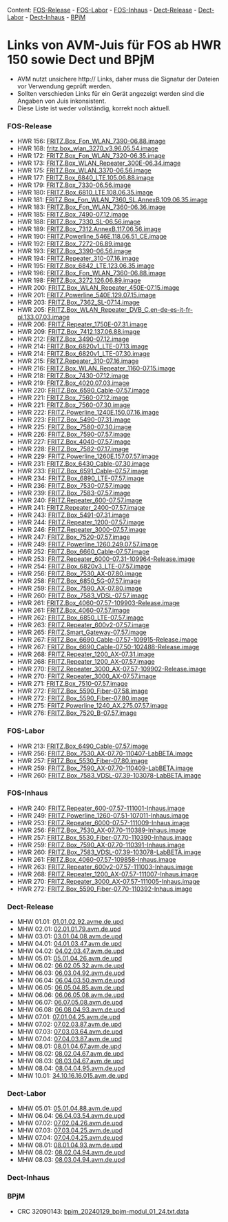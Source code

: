 Content: [FOS-Release](#fos-release) - [FOS-Labor](#fos-labor) - [FOS-Inhaus](#fos-inhaus) - [Dect-Release](#dect-release) - [Dect-Labor](#dect-labor) - [Dect-Inhaus](#dect-inhaus) - [BPjM](#bpjm)
# Links von AVM-Juis für FOS ab HWR 150 sowie Dect und BPjM
 - AVM nutzt unsichere http:// Links, daher muss die Signatur der Dateien vor Verwendung geprüft werden.
 - Sollten verschieden Links für ein Gerät angezeigt werden sind die Angaben von Juis inkonsistent.
 - Diese Liste ist weder vollständig, korrekt noch aktuell.

### FOS-Release
 - HWR 156: [FRITZ.Box_Fon_WLAN_7390-06.88.image](http://download.avm.de/fritzbox/fritzbox-7390/deutschland/fritz.os/FRITZ.Box_Fon_WLAN_7390-06.88.image)
 - HWR 168: [fritz.box_wlan_3270_v3.96.05.54.image](http://download.avm.de/archive/fritz.box/fritzbox.wlan_3270_v3/firmware/deutsch/fritz.box_wlan_3270_v3.96.05.54.image)
 - HWR 172: [FRITZ.Box_Fon_WLAN_7320-06.35.image](http://download.avm.de/archive/fritz.box/fritzbox.fon_wlan_7320/firmware/deutsch/FRITZ.Box_Fon_WLAN_7320-06.35.image)
 - HWR 173: [FRITZ.Box_WLAN_Repeater_300E-06.34.image](http://download.avm.de/fritzwlan/fritzwlan-repeater-300e/deutschland/fritz.os/FRITZ.Box_WLAN_Repeater_300E-06.34.image)
 - HWR 175: [FRITZ.Box_WLAN_3370-06.56.image](http://download.avm.de/archive/fritz.box/fritzbox.wlan_3370/firmware/deutsch/FRITZ.Box_WLAN_3370-06.56.image)
 - HWR 177: [FRITZ.Box_6840_LTE.105.06.88.image](http://download.avm.de/fritzbox/fritzbox-6840-lte/deutschland/fritz.os/FRITZ.Box_6840_LTE.105.06.88.image)
 - HWR 179: [FRITZ.Box_7330-06.56.image](http://download.avm.de/archive/fritz.box/fritzbox.7330/firmware/deutsch/FRITZ.Box_7330-06.56.image)
 - HWR 180: [FRITZ.Box_6810_LTE.108.06.35.image](http://download.avm.de/fritzbox/fritzbox-6810-lte/deutschland/fritz.os//FRITZ.Box_6810_LTE.108.06.35.image)
 - HWR 181: [FRITZ.Box_Fon_WLAN_7360_SL.AnnexB.109.06.35.image](http://download.avm.de/fritzbox/fritzbox-7360-sl/deutschland/fritz.os/FRITZ.Box_Fon_WLAN_7360_SL.AnnexB.109.06.35.image)
 - HWR 183: [FRITZ.Box_Fon_WLAN_7360-06.36.image](http://download.avm.de/fritzbox/fritzbox-7360-v1/deutschland/fritz.os/FRITZ.Box_Fon_WLAN_7360-06.36.image)
 - HWR 185: [FRITZ.Box_7490-07.12.image](http://download.avm.de/firmware/7490/jz76373/3265348765/deutschland/fritz.os/FRITZ.Box_7490-07.12.image)
 - HWR 188: [FRITZ.Box_7330_SL-06.56.image](http://download.avm.de/archive/fritz.box/fritzbox.7330_sl/firmware/deutsch/FRITZ.Box_7330_SL-06.56.image)
 - HWR 189: [FRITZ.Box_7312.AnnexB.117.06.56.image](http://download.avm.de/fritzbox/fritzbox-7312/deutschland/fritz.os/FRITZ.Box_7312.AnnexB.117.06.56.image)
 - HWR 190: [FRITZ.Powerline_546E.118.06.51_CE.image](http://download.avm.de/firmware/546E/8723218764/CE/FRITZ.Powerline_546E.118.06.51_CE.image)
 - HWR 192: [FRITZ.Box_7272-06.89.image](http://download.avm.de/fritzbox/fritzbox-7272/deutschland/fritz.os/FRITZ.Box_7272-06.89.image)
 - HWR 193: [FRITZ.Box_3390-06.56.image](http://download.avm.de/archive/fritz.box/fritzbox.wlan_3390/firmware/deutsch/FRITZ.Box_3390-06.56.image)
 - HWR 194: [FRITZ.Repeater_310-07.16.image](http://download.avm.de/fritzwlan/fritzwlan-repeater-310-a/deutschland/fritz.os/FRITZ.Repeater_310-07.16.image)
 - HWR 195: [FRITZ.Box_6842_LTE.123.06.35.image](http://download.avm.de/fritzbox/fritzbox-6842-lte/deutschland/fritz.os/FRITZ.Box_6842_LTE.123.06.35.image)
 - HWR 196: [FRITZ.Box_Fon_WLAN_7360-06.88.image](http://download.avm.de/fritzbox/fritzbox-7360-v2/deutschland/fritz.os/FRITZ.Box_Fon_WLAN_7360-06.88.image)
 - HWR 198: [FRITZ.Box_3272.126.06.89.image](http://download.avm.de/fritzbox/fritzbox-3272/deutschland/fritz.os/FRITZ.Box_3272.126.06.89.image)
 - HWR 200: [FRITZ.Box_WLAN_Repeater_450E-07.15.image](http://download.avm.de/fritzwlan/fritzwlan-repeater-450e/deutschland/fritz.os/FRITZ.Box_WLAN_Repeater_450E-07.15.image)
 - HWR 201: [FRITZ.Powerline_540E.129.07.15.image](http://download.avm.de/fritzpowerline/fritzpowerline-540e/deutschland/fritz.os/FRITZ.Powerline_540E.129.07.15.image)
 - HWR 203: [FRITZ.Box_7362_SL-07.14.image](http://download.avm.de/fritzbox/fritzbox-7362-sl/deutschland/fritz.os/FRITZ.Box_7362_SL-07.14.image)
 - HWR 205: [FRITZ.Box_WLAN_Repeater_DVB_C.en-de-es-it-fr-pl.133.07.03.image](http://download.avm.de/fritzwlan/fritzwlan-repeater-dvb-c/deutschland/fritz.os/FRITZ.Box_WLAN_Repeater_DVB_C.en-de-es-it-fr-pl.133.07.03.image)
 - HWR 206: [FRITZ.Repeater_1750E-07.31.image](http://download.avm.de/fritzwlan/fritzwlan-repeater-1750e/deutschland/fritz.os/FRITZ.Repeater_1750E-07.31.image)
 - HWR 209: [FRITZ.Box_7412.137.06.88.image](http://download.avm.de/fritzbox/fritzbox-7412/deutschland/fritz.os/FRITZ.Box_7412.137.06.88.image)
 - HWR 212: [FRITZ.Box_3490-07.12.image](http://download.avm.de/firmware/3490/jz76373/3754863962/deutschland/fritz.os/FRITZ.Box_3490-07.12.image)
 - HWR 214: [FRITZ.Box_6820v1_LTE-07.13.image](http://download.avm.de/firmware/6820LTE/jz76373/4585995216/deutschland/fritz.os/FRITZ.Box_6820v1_LTE-07.13.image)
 - HWR 214: [FRITZ.Box_6820v1_LTE-07.30.image](http://download.avm.de/fritzbox/fritzbox-6820-lte/deutschland/fritz.os/FRITZ.Box_6820v1_LTE-07.30.image)
 - HWR 215: [FRITZ.Repeater_310-07.16.image](http://download.avm.de/fritzwlan/fritzwlan-repeater-310-b/deutschland/fritz.os/FRITZ.Repeater_310-07.16.image)
 - HWR 216: [FRITZ.Box_WLAN_Repeater_1160-07.15.image](http://download.avm.de/fritzwlan/fritzwlan-repeater-1160/deutschland/fritz.os/FRITZ.Box_WLAN_Repeater_1160-07.15.image)
 - HWR 218: [FRITZ.Box_7430-07.12.image](http://download.avm.de/firmware/7430/jz76373/9273521133/deutschland/fritz.os/FRITZ.Box_7430-07.12.image)
 - HWR 219: [FRITZ.Box_4020.07.03.image](http://download.avm.de/fritzbox/fritzbox-4020/deutschland/fritz.os/FRITZ.Box_4020.07.03.image)
 - HWR 220: [FRITZ.Box_6590_Cable-07.57.image](http://download.avm.de/fritzbox/fritzbox-6590-cable/deutschland/fritz.os/FRITZ.Box_6590_Cable-07.57.image)
 - HWR 221: [FRITZ.Box_7560-07.12.image](http://download.avm.de/firmware/7560/jz76373/2437443879/deutschland/fritz.os/FRITZ.Box_7560-07.12.image)
 - HWR 221: [FRITZ.Box_7560-07.30.image](http://download.avm.de/fritzbox/fritzbox-7560/deutschland/fritz.os/FRITZ.Box_7560-07.30.image)
 - HWR 222: [FRITZ.Powerline_1240E.150.07.16.image](http://download.avm.de/fritzpowerline/fritzpowerline-1240e/deutschland/fritz.os/FRITZ.Powerline_1240E.150.07.16.image)
 - HWR 223: [FRITZ.Box_5490-07.31.image](http://download.avm.de/fritzbox/fritzbox-5490/other/fritz.os/FRITZ.Box_5490-07.31.image)
 - HWR 225: [FRITZ.Box_7580-07.30.image](http://download.avm.de/fritzbox/fritzbox-7580/deutschland/fritz.os/FRITZ.Box_7580-07.30.image)
 - HWR 226: [FRITZ.Box_7590-07.57.image](http://download.avm.de/fritzbox/fritzbox-7590/deutschland/fritz.os/FRITZ.Box_7590-07.57.image)
 - HWR 227: [FRITZ.Box_4040-07.57.image](http://download.avm.de/fritzbox/fritzbox-4040/deutschland/fritz.os/FRITZ.Box_4040-07.57.image)
 - HWR 228: [FRITZ.Box_7582-07.17.image](http://download.avm.de/fritzbox/fritzbox-7582/other/fritz.os/FRITZ.Box_7582-07.17.image)
 - HWR 229: [FRITZ.Powerline_1260E.157.07.57.image](http://download.avm.de/fritzpowerline/fritzpowerline-1260e/deutschland/fritz.os/FRITZ.Powerline_1260E.157.07.57.image)
 - HWR 231: [FRITZ.Box_6430_Cable-07.30.image](http://download.avm.de/fritzbox/fritzbox-6430-cable/deutschland/fritz.os/FRITZ.Box_6430_Cable-07.30.image)
 - HWR 233: [FRITZ.Box_6591_Cable-07.57.image](http://download.avm.de/fritzbox/fritzbox-6591-cable/deutschland/fritz.os/FRITZ.Box_6591_Cable-07.57.image)
 - HWR 234: [FRITZ.Box_6890_LTE-07.57.image](http://download.avm.de/fritzbox/fritzbox-6890-lte/deutschland/fritz.os/FRITZ.Box_6890_LTE-07.57.image)
 - HWR 236: [FRITZ.Box_7530-07.57.image](http://download.avm.de/fritzbox/fritzbox-7530/deutschland/fritz.os/FRITZ.Box_7530-07.57.image)
 - HWR 239: [FRITZ.Box_7583-07.57.image](http://download.avm.de/fritzbox/fritzbox-7583/deutschland/fritz.os/FRITZ.Box_7583-07.57.image)
 - HWR 240: [FRITZ.Repeater_600-07.57.image](http://download.avm.de/fritzwlan/fritzrepeater-600/deutschland/fritz.os/FRITZ.Repeater_600-07.57.image)
 - HWR 241: [FRITZ.Repeater_2400-07.57.image](http://download.avm.de/fritzwlan/fritzrepeater-2400/deutschland/fritz.os/FRITZ.Repeater_2400-07.57.image)
 - HWR 243: [FRITZ.Box_5491-07.31.image](http://download.avm.de/fritzbox/fritzbox-5491/deutschland/fritz.os/FRITZ.Box_5491-07.31.image)
 - HWR 244: [FRITZ.Repeater_1200-07.57.image](http://download.avm.de/fritzwlan/fritzrepeater-1200/deutschland/fritz.os/FRITZ.Repeater_1200-07.57.image)
 - HWR 246: [FRITZ.Repeater_3000-07.57.image](http://download.avm.de/fritzwlan/fritzrepeater-3000/deutschland/fritz.os/FRITZ.Repeater_3000-07.57.image)
 - HWR 247: [FRITZ.Box_7520-07.57.image](http://download.avm.de/fritzbox/fritzbox-7520/deutschland/fritz.os/FRITZ.Box_7520-07.57.image)
 - HWR 249: [FRITZ.Powerline_1260.249.07.57.image](http://download.avm.de/fritzpowerline/fritzpowerline-1260/deutschland/fritz.os/FRITZ.Powerline_1260.249.07.57.image)
 - HWR 252: [FRITZ.Box_6660_Cable-07.57.image](http://download.avm.de/fritzbox/fritzbox-6660-cable/deutschland/fritz.os/FRITZ.Box_6660_Cable-07.57.image)
 - HWR 253: [FRITZ.Repeater_6000-07.31-109964-Release.image](http://download.avm.de/firmware/WWA/FRITZ.Repeater_6000-07.31-109964-Release.image)
 - HWR 254: [FRITZ.Box_6820v3_LTE-07.57.image](http://download.avm.de/fritzbox/fritzbox-6820-lte-v3/deutschland/fritz.os/FRITZ.Box_6820v3_LTE-07.57.image)
 - HWR 256: [FRITZ.Box_7530_AX-07.80.image](http://download.avm.de/fritzbox/fritzbox-7530-ax/deutschland/fritz.os/FRITZ.Box_7530_AX-07.80.image)
 - HWR 258: [FRITZ.Box_6850_5G-07.57.image](http://download.avm.de/fritzbox/fritzbox-6850-5g/deutschland/fritz.os/FRITZ.Box_6850_5G-07.57.image)
 - HWR 259: [FRITZ.Box_7590_AX-07.80.image](http://download.avm.de/fritzbox/fritzbox-7590-ax/deutschland/fritz.os/FRITZ.Box_7590_AX-07.80.image)
 - HWR 260: [FRITZ.Box_7583_VDSL-07.57.image](http://download.avm.de/fritzbox/fritzbox-7583-vdsl/deutschland/fritz.os/FRITZ.Box_7583_VDSL-07.57.image)
 - HWR 261: [FRITZ.Box_4060-07.57-109903-Release.image](http://download.avm.de/firmware/WWA/FRITZ.Box_4060-07.57-109903-Release.image)
 - HWR 261: [FRITZ.Box_4060-07.57.image](http://download.avm.de/fritzbox/fritzbox-4060/deutschland/fritz.os/FRITZ.Box_4060-07.57.image)
 - HWR 262: [FRITZ.Box_6850_LTE-07.57.image](http://download.avm.de/fritzbox/fritzbox-6850-lte/deutschland/fritz.os/FRITZ.Box_6850_LTE-07.57.image)
 - HWR 263: [FRITZ.Repeater_600v2-07.57.image](http://download.avm.de/fritzwlan/fritzrepeater-600v2/deutschland/fritz.os/FRITZ.Repeater_600v2-07.57.image)
 - HWR 265: [FRITZ.Smart_Gateway-07.57.image](http://download.avm.de/firmware/smartgateway/FRITZ.Smart_Gateway-07.57.image)
 - HWR 267: [FRITZ.Box_6690_Cable-07.57-109915-Release.image](http://download.avm.de/firmware/WWA/FRITZ.Box_6690_Cable-07.57-109915-Release.image)
 - HWR 267: [FRITZ.Box_6690_Cable-07.50-102488-Release.image](http://download.avm.de/testfeld/6690/FRITZ.Box_6690_Cable-07.50-102488-Release.image)
 - HWR 268: [FRITZ.Repeater_1200_AX-07.31.image](http://download.avm.de/fritzwlan/fritzrepeater-1200-ax/deutschland/fritz.os/FRITZ.Repeater_1200_AX-07.31.image)
 - HWR 268: [FRITZ.Repeater_1200_AX-07.57.image](http://download.avm.de/fritzwlan/fritzrepeater-1200-ax/deutschland/fritz.os/FRITZ.Repeater_1200_AX-07.57.image)
 - HWR 270: [FRITZ.Repeater_3000_AX-07.57-109902-Release.image](http://download.avm.de/firmware/WWA/FRITZ.Repeater_3000_AX-07.57-109902-Release.image)
 - HWR 270: [FRITZ.Repeater_3000_AX-07.57.image](http://download.avm.de/fritzwlan/fritzrepeater-3000-ax/deutschland/fritz.os/FRITZ.Repeater_3000_AX-07.57.image)
 - HWR 271: [FRITZ.Box_7510-07.57.image](http://download.avm.de/fritzbox/fritzbox-7510/deutschland/fritz.os/FRITZ.Box_7510-07.57.image)
 - HWR 272: [FRITZ.Box_5590_Fiber-07.58.image](http://download.avm.de/fritzbox/fritzbox-5590-fiber/deutschland/fritz.os/FRITZ.Box_5590_Fiber-07.58.image)
 - HWR 272: [FRITZ.Box_5590_Fiber-07.80.image](http://download.avm.de/fritzbox/fritzbox-5590-fiber/deutschland/fritz.os/FRITZ.Box_5590_Fiber-07.80.image)
 - HWR 275: [FRITZ.Powerline_1240_AX.275.07.57.image](http://download.avm.de/fritzpowerline/fritzpowerline-1240-ax/deutschland/fritz.os/FRITZ.Powerline_1240_AX.275.07.57.image)
 - HWR 276: [FRITZ.Box_7520_B-07.57.image](http://download.avm.de/fritzbox/fritzbox-7520-B/deutschland/fritz.os/FRITZ.Box_7520_B-07.57.image)

### FOS-Labor
 - HWR 213: [FRITZ.Box_6490_Cable-07.57.image](http://download.avm.de/fritzbox/fritzbox-6490-cable/deutschland/fritz.os/FRITZ.Box_6490_Cable-07.57.image)
 - HWR 256: [FRITZ.Box_7530_AX-07.70-110407-LabBETA.image](http://download.avm.de/labor/GoFiber23/7530AX/FRITZ.Box_7530_AX-07.70-110407-LabBETA.image)
 - HWR 257: [FRITZ.Box_5530_Fiber-07.80.image](http://download.avm.de/fritzbox/fritzbox-5530-fiber/deutschland/fritz.os/FRITZ.Box_5530_Fiber-07.80.image)
 - HWR 259: [FRITZ.Box_7590_AX-07.70-110409-LabBETA.image](http://download.avm.de/labor/GoFiber23/7590AX/FRITZ.Box_7590_AX-07.70-110409-LabBETA.image)
 - HWR 260: [FRITZ.Box_7583_VDSL-07.39-103078-LabBETA.image](http://download.avm.de/labor/MOVE21/7583VDSL/FRITZ.Box_7583_VDSL-07.39-103078-LabBETA.image)

### FOS-Inhaus
 - HWR 240: [FRITZ.Repeater_600-07.57-111001-Inhaus.image](http://download.avm.de/inhaus/MOVE21NL1/600/FRITZ.Repeater_600-07.57-111001-Inhaus.image)
 - HWR 249: [FRITZ.Powerline_1260-07.51-107011-Inhaus.image](http://download.avm.de/inhaus/MOVE21NL1/1260/FRITZ.Powerline_1260-07.51-107011-Inhaus.image)
 - HWR 253: [FRITZ.Repeater_6000-07.57-111009-Inhaus.image](http://download.avm.de/inhaus/MOVE21NL1/6000/FRITZ.Repeater_6000-07.57-111009-Inhaus.image)
 - HWR 256: [FRITZ.Box_7530_AX-07.70-110389-Inhaus.image](http://download.avm.de/inhaus/GoFiber23/7530AX/FRITZ.Box_7530_AX-07.70-110389-Inhaus.image)
 - HWR 257: [FRITZ.Box_5530_Fiber-07.70-110390-Inhaus.image](http://download.avm.de/inhaus/GoFiber23/5530Fiber/FRITZ.Box_5530_Fiber-07.70-110390-Inhaus.image)
 - HWR 259: [FRITZ.Box_7590_AX-07.70-110391-Inhaus.image](http://download.avm.de/inhaus/GoFiber23/7590AX/FRITZ.Box_7590_AX-07.70-110391-Inhaus.image)
 - HWR 260: [FRITZ.Box_7583_VDSL-07.39-103078-LabBETA.image](http://download.avm.de/labor/MOVE21/7583VDSL/FRITZ.Box_7583_VDSL-07.39-103078-LabBETA.image)
 - HWR 261: [FRITZ.Box_4060-07.57-109858-Inhaus.image](http://download.avm.de/inhaus/MOVE21NL1/4060/FRITZ.Box_4060-07.57-109858-Inhaus.image)
 - HWR 263: [FRITZ.Repeater_600v2-07.57-111003-Inhaus.image](http://download.avm.de/inhaus/MOVE21NL1/600v2/FRITZ.Repeater_600v2-07.57-111003-Inhaus.image)
 - HWR 268: [FRITZ.Repeater_1200_AX-07.57-111007-Inhaus.image](http://download.avm.de/inhaus/MOVE21NL1/1200AX/FRITZ.Repeater_1200_AX-07.57-111007-Inhaus.image)
 - HWR 270: [FRITZ.Repeater_3000_AX-07.57-111005-Inhaus.image](http://download.avm.de/inhaus/MOVE21NL1/3000AX/FRITZ.Repeater_3000_AX-07.57-111005-Inhaus.image)
 - HWR 272: [FRITZ.Box_5590_Fiber-07.70-110392-Inhaus.image](http://download.avm.de/inhaus/GoFiber23/5590Fiber/FRITZ.Box_5590_Fiber-07.70-110392-Inhaus.image)

### Dect-Release
 - MHW 01.01: [01.01.02.92.avme.de.upd](http://download.avm.de/dect/0101/01.01.02.92.avme.de.upd)
 - MHW 02.01: [02.01.01.79.avm.de.upd](http://download.avm.de/dect/0201/02.01.01.79.avm.de.upd)
 - MHW 03.01: [03.01.04.08.avm.de.upd](http://download.avm.de/dect/0301/iq17/03.01.04.08.avm.de.upd)
 - MHW 04.01: [04.01.03.47.avm.de.upd](http://download.avm.de/dect/0401/p15/04.01.03.47.avm.de.upd)
 - MHW 04.02: [04.02.03.47.avm.de.upd](http://download.avm.de/dect/0402/p15/04.02.03.47.avm.de.upd)
 - MHW 05.01: [05.01.04.26.avm.de.upd](http://download.avm.de/dect/0501/mesh18/05.01.04.26.avm.de.upd)
 - MHW 06.02: [06.02.05.32.avm.de.upd](http://download.avm.de/dect/0602/move21/06.02.05.32.avm.de.upd)
 - MHW 06.03: [06.03.04.92.avm.de.upd](http://download.avm.de/dect/0603/move21/06.03.04.92.avm.de.upd)
 - MHW 06.04: [06.04.03.50.avm.de.upd](http://download.avm.de/dect/0604/p15/06.04.03.50.avm.de.upd)
 - MHW 06.05: [06.05.04.85.avm.de.upd](http://download.avm.de/dect/0605/iq17/06.05.04.85.avm.de.upd)
 - MHW 06.06: [06.06.05.08.avm.de.upd](http://download.avm.de/dect/0606/Move21/06.06.05.08.avm.de.upd)
 - MHW 06.07: [06.07.05.08.avm.de.upd](http://download.avm.de/dect/0607/Move21/06.07.05.08.avm.de.upd)
 - MHW 06.08: [06.08.04.93.avm.de.upd](http://download.avm.de/dect/0608/naut_test/06.08.04.93.avm.de.upd)
 - MHW 07.01: [07.01.04.25.avm.de.upd](http://download.avm.de/dect/0701/07.01.04.25.avm.de.upd)
 - MHW 07.02: [07.02.03.87.avm.de.upd](http://download.avm.de/dect/0702/c16/07.02.03.87.avm.de.upd)
 - MHW 07.03: [07.03.03.64.avm.de.upd](http://download.avm.de/dect/0703/p15/07.03.03.64.avm.de.upd)
 - MHW 07.04: [07.04.03.87.avm.de.upd](http://download.avm.de/dect/0704/c16/07.04.03.87.avm.de.upd)
 - MHW 08.01: [08.01.04.67.avm.de.upd](http://download.avm.de/dect/0801/psq19p2/08.01.04.67.avm.de.upd)
 - MHW 08.02: [08.02.04.67.avm.de.upd](http://download.avm.de/dect/0802/psq19p2/08.02.04.67.avm.de.upd)
 - MHW 08.03: [08.03.04.67.avm.de.upd](http://download.avm.de/dect/0803/psq19p2/08.03.04.67.avm.de.upd)
 - MHW 08.04: [08.04.04.95.avm.de.upd](http://download.avm.de/dect/0804/move21/08.04.04.95.avm.de.upd)
 - MHW 10.01: [34.10.16.16.015.avm.de.upd](http://download.avm.de/dect/1001/Release/34.10.16.16.015.avm.de.upd)

### Dect-Labor
 - MHW 05.01: [05.01.04.88.avm.de.upd](http://download.avm.de/dect/0501/move21/05.01.04.88.avm.de.upd)
 - MHW 06.04: [06.04.03.54.avm.de.upd](http://download.avm.de/dect/0604/p15/06.04.03.54.avm.de.upd)
 - MHW 07.02: [07.02.04.26.avm.de.upd](http://download.avm.de/dect/0702/move21/07.02.04.26.avm.de.upd)
 - MHW 07.03: [07.03.04.25.avm.de.upd](http://download.avm.de/dect/0703/move21/07.03.04.25.avm.de.upd)
 - MHW 07.04: [07.04.04.25.avm.de.upd](http://download.avm.de/dect/0704/move21/07.04.04.25.avm.de.upd)
 - MHW 08.01: [08.01.04.93.avm.de.upd](http://download.avm.de/dect/0801/move21/08.01.04.93.avm.de.upd)
 - MHW 08.02: [08.02.04.94.avm.de.upd](http://download.avm.de/dect/0802/move21/08.02.04.94.avm.de.upd)
 - MHW 08.03: [08.03.04.94.avm.de.upd](http://download.avm.de/dect/0803/move21/08.03.04.94.avm.de.upd)

### Dect-Inhaus

### BPjM
 - CRC 32090143: [bpjm_20240129_bpjm-modul_01_24.txt.data](http://download.avm.de/bpjm/242548/bpjm_20240129_bpjm-modul_01_24.txt.data)

